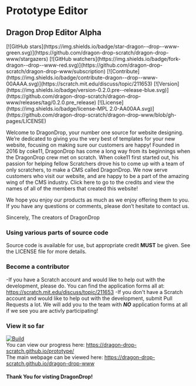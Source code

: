 # Prototype Editor

<h2>Dragon Drop Editor Alpha</h2>
[![GitHub stars](https://img.shields.io/badge/star-dragon--drop--www-green.svg)](https://github.com/dragon-drop-scratch/dragon-drop-www/stargazers)
[![GitHub watchers](https://img.shields.io/badge/fork-dragon--drop--www-red.svg)](https://github.com/dragon-drop-scratch/dragon-drop-www/subscription)
[![Contribute](https://img.shields.io/badge/contribute-dragon--drop--www-00AAAA.svg)](https://scratch.mit.edu/discuss/topic/211653)
[![Version](https://img.shields.io/badge/version-0.2.0.pre--release-blue.svg)](https://github.com/dragon-drop-scratch/dragon-drop-www/releases/tag/0.2.0.pre_release)
[![License](https://img.shields.io/badge/license-MPL 2.0-AA00AA.svg)](https://github.com/dragon-drop-scratch/dragon-drop-www/blob/gh-pages/LICENSE)

Welcome to DragonDrop, your number one source for website designing. We’re dedicated to giving you the very best of templates for your new 
website, focusing on making sure our customers are happy! Founded in 2016 by coke11, DragonDrop has come a long way from its beginnings 
when the DragonDrop crew met on scratch. When coke11 first started out, his passion for helping fellow Scratchers drove his to come up 
with a team of only scratchers, to make a CMS called DragonDrop. We now serve customers who visit our website, and are happy to be a part 
of the amazing wing of the CMS industry. Click here to go to the credits and view the names of all of the members that created this 
website!

We hope you enjoy our products as much as we enjoy offering them to you. If you have any questions or comments, please don’t hesitate to 
contact us.

Sincerely,
The creators of DragonDrop

### Using various parts of source code
Source code is available for use, but appropriate credit <b>MUST</b> be given. See the LICENSE file for more details.

### Become a contributor
-If you have a Scratch account and would like to help out with the development, please do. You can find the application forms all at: https://scratch.mit.edu/discuss/topic/211653
-If you don't have a Scratch account and would like to help out with the development, submit Pull Requests a lot. We will add you to the team with <i><b>NO</b> </i>application forms at all if we see you are activly participating! 

### View it so far
[![Build](https://img.shields.io/badge/build-passing-brightgreen.svg)](#)
<br>
You can view our progress here:  https://dragon-drop-scratch.github.io/prototype/
<br>
The main webpage can be viewed here: https://dragon-drop-scratch.github.io/dragon-drop-www

#### Thank You for visting DragonDrop!
